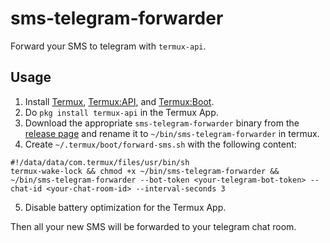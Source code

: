# sms-telegram-forwarder

Forward your SMS to telegram with `termux-api`.

## Usage

1. Install [Termux](https://f-droid.org/en/packages/com.termux/), [Termux:API](https://f-droid.org/en/packages/com.termux.api), and [Termux:Boot](https://f-droid.org/en/packages/com.termux.boot/).
2. Do `pkg install termux-api` in the Termux App.
3. Download the appropriate `sms-telegram-forwarder` binary from the [release page](https://github.com/NOBLES5E/sms-telegram-forwarder/releases) and rename it to `~/bin/sms-telegram-forwarder` in termux.
4. Create `~/.termux/boot/forward-sms.sh` with the following content:
```
#!/data/data/com.termux/files/usr/bin/sh
termux-wake-lock && chmod +x ~/bin/sms-telegram-forwarder && ~/bin/sms-telegram-forwarder --bot-token <your-telegram-bot-token> --chat-id <your-chat-room-id> --interval-seconds 3
```
5. Disable battery optimization for the Termux App.

Then all your new SMS will be forwarded to your telegram chat room.
